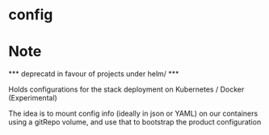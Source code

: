 # config


# Note

*** deprecatd in favour of projects under helm/ ***


Holds configurations for the stack deployment on Kubernetes / Docker (Experimental)

The idea is to mount config info (ideally in json or YAML) 
on our containers using a gitRepo volume, and use that
to bootstrap the product configuration


